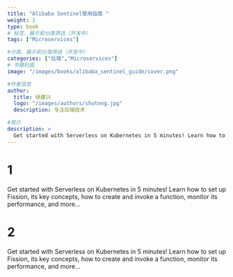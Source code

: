 ```yaml
---
title: "Alibaba Sentinel使用指南 "
weight: 1
type: book
# 标签，展示和分类筛选（开发中）
tags: ["Microservices"]

#分类，展示和分类筛选（开发中）
categories: ["后端","Microservices"]
# 书籍封面
image: "/images/books/alibaba_sentinel_guide/cover.png"

#作者信息
author:
  title: 徐建兴
  logo: "/images/authors/shutong.jpg"
  description: 专注后端技术

#简介
description: >
  Get started with Serverless on Kubernetes in 5 minutes! Learn how to set up Fission, its key concepts, how to create and invoke a function, monitor its performance, and more...
---
```

# 1
Get started with Serverless on Kubernetes in 5 minutes! Learn how to set up Fission, its key concepts, how to create and invoke a function, monitor its performance, and more...
# 2
Get started with Serverless on Kubernetes in 5 minutes! Learn how to set up Fission, its key concepts, how to create and invoke a function, monitor its performance, and more...
